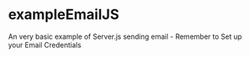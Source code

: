 exampleEmailJS
==============

An very basic example of Server.js sending email - Remember to Set up your Email Credentials